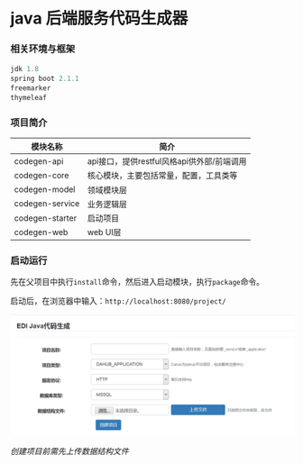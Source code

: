 # java 后端服务代码生成器

### 相关环境与框架

```java
jdk 1.8
spring boot 2.1.1
freemarker
thymeleaf
```

### 项目简介

模块名称|简介
-------|----
codegen-api| api接口，提供restful风格api供外部/前端调用
codegen-core| 核心模块，主要包括常量，配置，工具类等
codegen-model| 领域模块层
codegen-service|业务逻辑层
codegen-starter|启动项目
codegen-web| web UI层


### 启动运行

先在父项目中执行`install`命令，然后进入启动模块，执行`package`命令。

启动后，在浏览器中输入：`http://localhost:8080/project/`

![](img/index.jpg)

*创建项目前需先上传数据结构文件*





